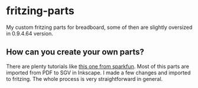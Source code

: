 # fritzing-parts
My custom  fritzing parts for breadboard, some of then are slightly oversized in  0.9.4.64 version. 

## How can you create your own parts?
 There are plenty tutorials like [this one from sparkfun](https://learn.sparkfun.com/tutorials/make-your-own-fritzing-parts).
 Most of this parts are imported from PDF to SGV in Inkscape. I made a few changes and imported to fritzing. The whole process is very straightforward in general.
